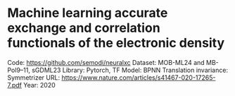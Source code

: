 # Machine learning accurate exchange and correlation functionals of the electronic density

Code: https://github.com/semodi/neuralxc
Dataset: MOB-ML24 and MB-Pol9–11, sGDML23
Library: Pytorch, TF
Model: BPNN
Translation invariance: Symmetrizer
URL: https://www.nature.com/articles/s41467-020-17265-7.pdf
Year: 2020